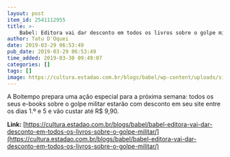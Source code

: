 ```yaml
---
layout: post
item_id: 2541112955
title: >-
    Babel: Editora vai dar desconto em todos os livros sobre o golpe militar
author: Tatu D'Oquei
date: 2019-03-29 06:53:49
pub_date: 2019-03-29 06:53:49
time_added: 2019-03-30 09:49:07
categories: []
tags: []
image: https://cultura.estadao.com.br/blogs/babel/wp-content/uploads/sites/110/2019/03/babel-1.jpg
---
```


A Boitempo prepara uma ação especial para a próxima semana: todos os seus e-books sobre o golpe militar estarão com desconto em seu site entre os dias 1.º e 5 e vão custar até R$ 9,90.

**Link:** [https://cultura.estadao.com.br/blogs/babel/babel-editora-vai-dar-desconto-em-todos-os-livros-sobre-o-golpe-militar/](https://cultura.estadao.com.br/blogs/babel/babel-editora-vai-dar-desconto-em-todos-os-livros-sobre-o-golpe-militar/)


